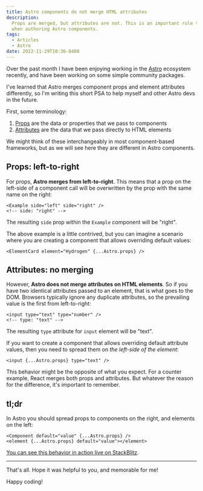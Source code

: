 ```yaml
---
title: Astro components do not merge HTML attributes
description:
  Props are merged, but attributes are not. This is an important rule to know
  when authoring Astro components.
tags:
  - Articles
  - Astro
date: 2022-11-29T10:36-0400
---
```


Over the past month I have been enjoying working in the
[Astro](https://astro.build) ecosystem recently, and have been working on some
simple community packages.

I've learned that Astro merges component props and element attributes
differently, so I'm writing this short PSA to help myself and other Astro devs
in the future.

First, some terminology:

1. [Props](https://docs.astro.build/en/core-concepts/astro-components/#component-props)
   are the data or properties that we pass to components
2. [Attributes](https://developer.mozilla.org/en-US/docs/Web/HTML/Attributes)
   are the data that we pass directly to HTML elements

We might think of these interchangeably in most component-based frameworks, but
as we will see here they are different in Astro components.

## Props: left-to-right

For props, **Astro merges from left-to-right**. This means that a prop on the
left-side of a component call will be overwritten by the prop with the same name
on the right:

```astro
<Example side="left" side="right" />
<!-- side: "right" -->
```

The resulting `side` prop within the `Example` component will be "right".

The above example is a little contrived, but you can imagine a scenario where
you are creating a component that allows overriding default values:

```astro
<ElementCard element="Hydrogen" {...Astro.props} />
```

## Attributes: no merging

However, **Astro does not merge attributes on HTML elements**. So if you have
two identical attributes passed to an element, that is what goes to the DOM.
Browsers typically ignore any duplicate attributes, so the prevailing value is
the first from left-to-right:

```astro
<input type="text" type="number" />
<!-- type: "text" -->
```

The resulting `type` attribute for `input` element will be "text".

If you want to create a component that allows overriding default attribute
values, then you need to spread them on _the left-side of the element_:

```astro
<input {...Astro.props} type="text" />
```

This behavior might be the opposite of what you expect. For a counter example,
React merges both props and attributes. But whatever the reason for the
difference, it's important to remember.

## tl;dr

In Astro you should spread props to components on the right, and elements on the
left:

```astro
<Component default="value" {...Astro.props} />
<element {...Astro.props} default="value"></element>
```

[You can see this behavior in action live on StackBlitz](https://stackblitz.com/edit/withastro-astro-eryebq?file=src/pages/index.astro).

---

That's all. Hope it was helpful to you, and memorable for me!

Happy coding!

